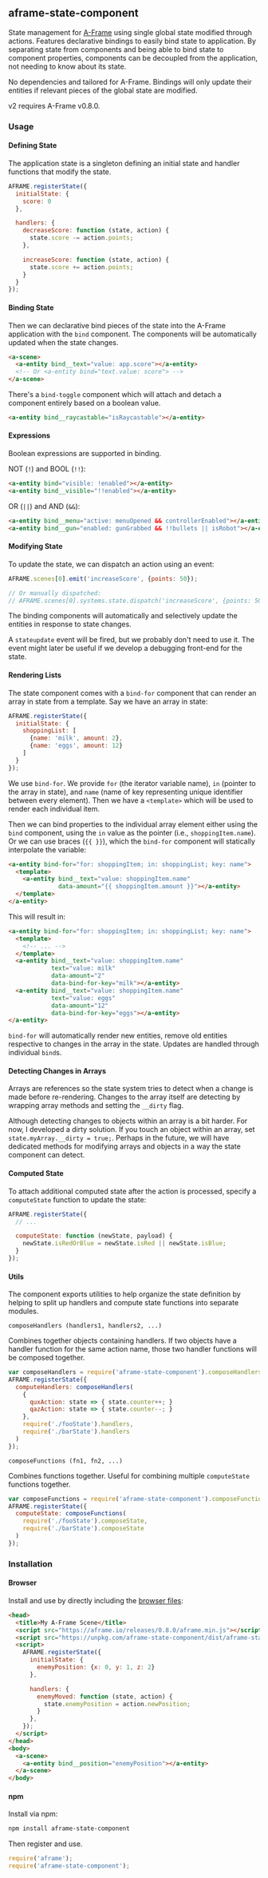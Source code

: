 ## aframe-state-component

State management for [A-Frame](https://aframe.io) using single global state
modified through actions. Features declarative bindings to easily bind state to
application. By separating state from components and being able to bind state
to component properties, components can be decoupled from the application, not
needing to know about its state.

No dependencies and tailored for A-Frame. Bindings will only update their
entities if relevant pieces of the global state are modified.

v2 requires A-Frame v0.8.0.

### Usage

#### Defining State

The application state is a singleton defining an initial state and handler
functions that modify the state.

```js
AFRAME.registerState({
  initialState: {
    score: 0
  },

  handlers: {
    decreaseScore: function (state, action) {
      state.score -= action.points;
    },

    increaseScore: function (state, action) {
      state.score += action.points;
    }
  }
});
```

#### Binding State

Then we can declarative bind pieces of the state into the A-Frame application
with the `bind` component. The components will be automatically updated when
the state changes.

```html
<a-scene>
  <a-entity bind__text="value: app.score"></a-entity>
  <!-- Or <a-entity bind="text.value: score"> -->
</a-scene>
```

There's a `bind-toggle` component which will attach and detach a component
entirely based on a boolean value.

```html
<a-entity bind__raycastable="isRaycastable"></a-entity>
```

#### Expressions

Boolean expressions are supported in binding.

NOT (`!`) and BOOL (`!!`):

```html
<a-entity bind="visible: !enabled"></a-entity>
<a-entity bind__visible="!!enabled"></a-entity>
```

OR (`||`) and AND (`&&`):

```html
<a-entity bind__menu="active: menuOpened && controllerEnabled"></a-entity>
<a-entity bind__gun="enabled: gunGrabbed && !!bullets || isRobot"></a-entity>
```

#### Modifying State

To update the state, we can dispatch an action using an event:

```js
AFRAME.scenes[0].emit('increaseScore', {points: 50});

// Or manually dispatched:
// AFRAME.scenes[0].systems.state.dispatch('increaseScore', {points: 50});
```

The binding components will automatically and selectively update the entities
in response to state changes.

A `stateupdate` event will be fired, but we probably don't need to use it. The
event might later be useful if we develop a debugging front-end for the state.

#### Rendering Lists

The state component comes with a `bind-for` component that can render an array
in state from a template. Say we have an array in state:

```js
AFRAME.registerState({
  initialState: {
    shoppingList: [
      {name: 'milk', amount: 2},
      {name: 'eggs', amount: 12}
    ]
  }
});
```

We use `bind-for`. We provide `for` (the iterator variable name), `in` (pointer
to the array in state), and `name` (name of key representing unique identifier
between every element). Then we have a `<template>` which will be used to
render each individual item.

Then we can bind properties to the individual array element either using the
`bind` component, using the `in` value as the pointer (i.e.,
`shoppingItem.name`). Or we can use braces (`{{ }}`), which the `bind-for`
component will statically interpolate the variable:

```html
<a-entity bind-for="for: shoppingItem; in: shoppingList; key: name">
  <template>
    <a-entity bind__text="value: shoppingItem.name"
              data-amount="{{ shoppingItem.amount }}"></a-entity>
  </template>
</a-entity>
```

This will result in:

```html
<a-entity bind-for="for: shoppingItem; in: shoppingList; key: name">
  <template>
    <!-- ... -->
  </template>
  <a-entity bind__text="value: shoppingItem.name"
            text="value: milk"
            data-amount="2"
            data-bind-for-key="milk"></a-entity>
  <a-entity bind__text="value: shoppingItem.name"
            text="value: eggs"
            data-amount="12"
            data-bind-for-key="eggs"></a-entity>
</a-entity>
```

`bind-for` will automatically render new entities, remove old entities
respective to changes in the array in the state. Updates are handled through
individual `bind`s.

#### Detecting Changes in Arrays

Arrays are references so the state system tries to detect when a change is made
before re-rendering. Changes to the array itself are detecting by wrapping
array methods and setting the `__dirty` flag.

Although detecting changes to objects within an array is a bit harder. For now,
I developed a dirty solution. If you touch an object within an array, set
`state.myArray.__dirty = true;`. Perhaps in the future, we will have dedicated
methods for modifying arrays and objects in a way the state component can
detect.

#### Computed State

To attach additional computed state after the action is processed, specify a
`computeState` function to update the state:

```js
AFRAME.registerState({
  // ...

  computeState: function (newState, payload) {
    newState.isRedOrBlue = newState.isRed || newState.isBlue;
  }
});
```

#### Utils

The component exports utilities to help organize the state definition by
helping to split up handlers and compute state functions into separate
modules.

`composeHandlers (handlers1, handlers2, ...)`

Combines together objects containing handlers. If two objects have a handler
function for the same action name, those two handler functions will be composed
together.

```js
var composeHandlers = require('aframe-state-component').composeHandlers;
AFRAME.registerState({
  computeHandlers: composeHandlers(
    {
      quxAction: state => { state.counter++; }
      qazAction: state => { state.counter--; }
    },
    require('./fooState').handlers,
    require('./barState').handlers
  )
});
```

`composeFunctions (fn1, fn2, ...)`

Combines functions together. Useful for combining multiple `computeState`
functions together.

```js
var composeFunctions = require('aframe-state-component').composeFunctions;
AFRAME.registerState({
  computeState: composeFunctions(
    require('./fooState').composeState,
    require('./barState').composeState
  )
});
```

### Installation

#### Browser

Install and use by directly including the [browser files](dist):

```html
<head>
  <title>My A-Frame Scene</title>
  <script src="https://aframe.io/releases/0.8.0/aframe.min.js"></script>
  <script src="https://unpkg.com/aframe-state-component/dist/aframe-state-component.min.js"></script>
  <script>
    AFRAME.registerState({
      initialState: {
        enemyPosition: {x: 0, y: 1, z: 2}
      },

      handlers: {
        enemyMoved: function (state, action) {
          state.enemyPosition = action.newPosition;
        }
      },
    });
  </script>
</head>
<body>
  <a-scene>
    <a-entity bind__position="enemyPosition"></a-entity>
  </a-scene>
</body>
```

#### npm

Install via npm:

```bash
npm install aframe-state-component
```

Then register and use.

```js
require('aframe');
require('aframe-state-component');
```
